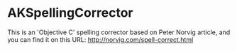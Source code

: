 AKSpellingCorrector
===================

This is an 'Objective C' spelling corrector based on Peter Norvig article, and you can find it on this URL:
http://norvig.com/spell-correct.html

